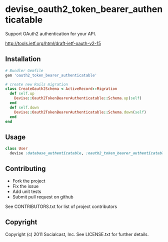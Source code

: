 # devise_oauth2_token_bearer_authenticatable

Support OAuth2 authentication for your API.

http://tools.ietf.org/html/draft-ietf-oauth-v2-15

## Installation

```ruby
# Bundler Gemfile
gem 'oauth2_token_bearer_authenticatable'
```

```ruby
# create new Rails migration
class CreateOauth2Schema < ActiveRecord::Migration
  def self.up
    Devise::Oauth2TokenBearerAuthenticatable::Schema.up(self)
  end
  def self.down
    Devise::Oauth2TokenBearerAuthenticatable::Schema.down(self)
  end
end
```

## Usage

```ruby
class User
  devise :database_authenticatable, :oauth2_token_bearer_authenticatable
```

## Contributing
 
* Fork the project
* Fix the issue
* Add unit tests
* Submit pull request on github

See CONTRIBUTORS.txt for list of project contributors

## Copyright

Copyright (c) 2011 Socialcast, Inc. 
See LICENSE.txt for further details.


